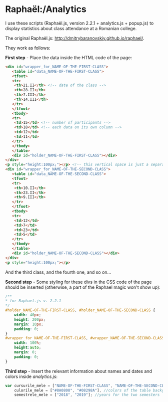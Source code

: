# Raphaël:/Analytics

I use these scripts (Raphaël.js, version 2.2.1 + analytics.js + popup.js) to display statistics about class attendance at a Romanian college.

The original Raphaël.js: http://dmitrybaranovskiy.github.io/raphael/.

They work as follows:

**First step** - Place the data inside the HTML code of the page:

```html
<div id="wrapper_for_NAME-OF-THE-FIRST-CLASS">
   <table id="data_NAME-OF-THE-FIRST-CLASS">
   <tfoot>
   <tr>
    <th>21.II</th> <!-- date of the class -->
    <th>28.II</th>
    <th>7.III</th>
    <th>14.III</th>
   </tr>
   </tfoot>
   <tbody>
   <tr>
    <td>15</td> <!-- number of participants -->
    <td>18</td> <!-- each data on its own column -->
    <td>12</td>
    <td>11</td>
   </tr>
   </tbody>
   </table>
   <div id="holder_NAME-OF-THE-FIRST-CLASS"></div>
</div>
<p style="height:100px;"></p> <!-- this vertical space is just a separator of tables... -->    
<div id="wrapper_for_NAME-OF-THE-SECOND-CLASS">
   <table id="data_NAME-OF-THE-SECOND-CLASS">
   <tfoot>
   <tr>
    <th>10.II</th>
    <th>23.II</th>
    <th>9.III</th>
   </tr>
   </tfoot>
   <tbody>
   <tr>
    <td>12</td>
    <td>7</td>
    <td>23</td>
    <td>5</td>
   </tr>
   </tbody>
   </table>
   <div id="holder_NAME-OF-THE-SECOND-CLASS"></div>
</div>
<p style="height:100px;"></p>
```

And the third class, and the fourth one, and so on...

**Second step** - Some styling for these divs in the CSS code of the page should be inserted
(otherwise, a part of the Raphael magic won't show up):

```css
/**
* for Raphael.js v. 2.2.1
*/
#holder_NAME-OF-THE-FIRST-CLASS, #holder_NAME-OF-THE-SECOND-CLASS {   
    width: 40px;
    height: 200px;  
    margin: 10px; 
    padding: 0;
}
#wrapper_for_NAME-OF-THE-FIRST-CLASS, #wrapper_NAME-OF-THE-SECOND-CLASS { 
    width: 100%;  
    height:auto; 
    margin: 0;
    padding: 0;
}
```

**Third step** - Insert the relevant information about names and dates and colors inside  *analytics.js*:

```js
var cursurile_mele = ["NAME-OF-THE-FIRST-CLASS", "NAME-OF-THE-SECOND-CLASS"],
    culorile_mele = ["#8A0808", "#08298A"], //colors of the table background
    semestrele_mele = ["2018", "2019"]; //years for the two semesters
```
